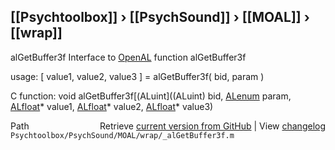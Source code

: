 ## [[Psychtoolbox]] &#8250; [[PsychSound]] &#8250; [[MOAL]] &#8250; [[wrap]]

alGetBuffer3f  Interface to [OpenAL](OpenAL) function alGetBuffer3f  
  
usage:  [ value1, value2, value3 ] = alGetBuffer3f( bid, param )  
  
C function:  void alGetBuffer3f[(ALuint]((ALuint) bid, [ALenum](ALenum) param, [ALfloat](ALfloat)\* value1, [ALfloat](ALfloat)\* value2, [ALfloat](ALfloat)\* value3)  




<div class="code_header" style="text-align:right;">
  <span style="float:left;">Path&nbsp;&nbsp;</span> <span class="counter">Retrieve <a href=
  "https://raw.github.com/Psychtoolbox-3/Psychtoolbox-3/beta/Psychtoolbox/PsychSound/MOAL/wrap/_alGetBuffer3f.m">current version from GitHub</a> | View <a href=
  "https://github.com/Psychtoolbox-3/Psychtoolbox-3/commits/beta/Psychtoolbox/PsychSound/MOAL/wrap/_alGetBuffer3f.m">changelog</a></span>
</div>
<div class="code">
  <code>Psychtoolbox/PsychSound/MOAL/wrap/_alGetBuffer3f.m</code>
</div>

